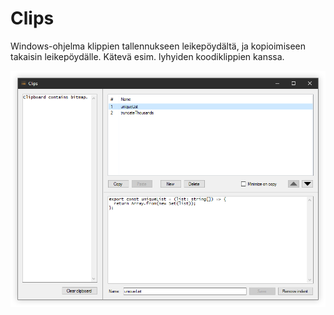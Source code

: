# Clips

Windows-ohjelma klippien tallennukseen leikepöydältä, ja kopioimiseen takaisin leikepöydälle. Kätevä esim. lyhyiden koodiklippien kanssa.

<img src="/docs/clips.png">